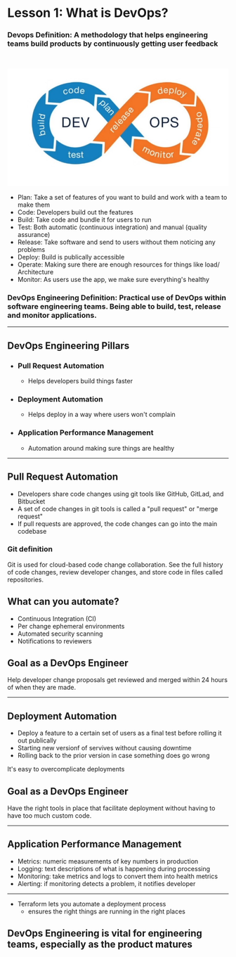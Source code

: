 # Lesson 1: What is DevOps?

### Devops Definition: A methodology that helps engineering teams build products by continuously getting user feedback

<br>

![devops](../resources/1.jpg)

- Plan: Take a set of features of you want to build and work with a team to make them
- Code: Developers build out the features
- Build: Take code and bundle it for users to run
- Test: Both automatic (continuous integration) and manual (quality assurance)
- Release: Take software and send to users without them noticing any problems
- Deploy: Build is publically accessible 
- Operate: Making sure there are enough resources for things like load/ Architecture
- Monitor: As users use the app, we make sure everything's healthy

### DevOps Engineering Definition: Practical use of DevOps within software engineering teams. Being able to build, test, release and monitor applications. 

<hr>

## DevOps Engineering Pillars

- ### Pull Request Automation
    - Helps developers build things faster
- ### Deployment Automation
    - Helps deploy in a way where users won't complain
- ### Application Performance Management
    - Automation around making sure things are healthy

<hr>

## Pull Request Automation

- Developers share code changes using git tools like GitHub, GitLad, and Bitbucket
- A set of code changes in git tools is called a "pull request" or "merge request"
- If pull requests are approved, the code changes can go into the main codebase

### Git definition
Git is used for cloud-based code change collaboration. See the full history of code changes, review developer changes, and store code in files called repositories. 



## What can you automate?
- Continuous Integration (CI)
- Per change ephemeral environments
- Automated security scanning
- Notifications to reviewers

## Goal as a DevOps Engineer
Help developer change proposals get reviewed and merged within 24 hours of when they are made. 
<hr>

## Deployment Automation
- Deploy a feature to a certain set of users as a final test before rolling it out publically 
- Starting new versionf of servives without causing downtime
- Rolling back to the prior version in case something does go wrong

It's easy to overcomplicate deployments

## Goal as a DevOps Engineer
Have the right tools in place that facilitate deployment without having to have too much custom code.  
<hr>

## Application Performance Management
- Metrics: numeric measurements of key numbers in production
- Logging: text descriptions of what is happening during processing
- Monitoring: take metrics and logs to convert them into health metrics
- Alerting: if monitoring detects a problem, it notifies developer
<hr>

- Terraform lets you automate a deployment process
    - ensures the right things are running in the right places

## DevOps Engineering is vital for engineering teams, especially as the product matures

